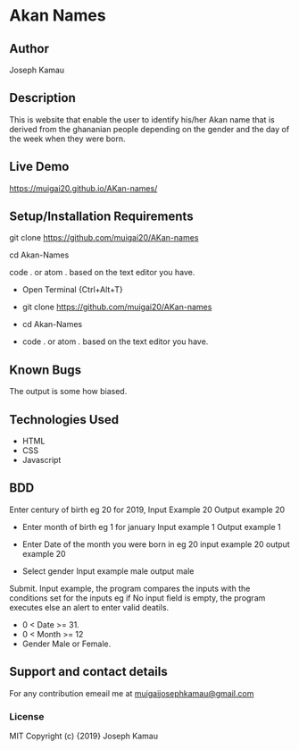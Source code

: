# Akan Names

## Author
Joseph Kamau

## Description
This is website that enable the user to identify his/her Akan name that is derived from the ghananian people depending on the gender and the day of the week when they were born.

## Live Demo
 https://muigai20.github.io/AKan-names/


## Setup/Installation Requirements

git clone https://github.com/muigai20/AKan-names

cd Akan-Names

code . or atom . based on the text editor you have.
* Open Terminal {Ctrl+Alt+T}

* git clone https://github.com/muigai20/AKan-names

* cd Akan-Names

* code . or atom . based on the text editor you have.


## Known Bugs
The output is some how biased.

## Technologies Used
* HTML
* CSS
* Javascript

## BDD

Enter century of birth eg 20 for 2019, Input Example 20 Output example 20

* Enter month of birth eg 1 for january Input example 1 Output example 1

* Enter Date of the month you were born in eg 20 input example 20 output example 20

 * Select gender Input example male output male

Submit. Input example, the program compares the inputs with the conditions set for the inputs eg if No input field is empty, the program executes else an alert to enter valid deatils.

* 0 < Date >= 31.
* 0 < Month >= 12
* Gender Male or Female.
## Support and contact details
For any contribution emeail me at muigaijosephkamau@gmail.com
### License
MIT
Copyright (c) {2019} Joseph Kamau
